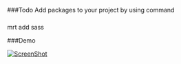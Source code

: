 ###Todo
Add packages to your project by using command
###
mrt add sass

###Demo

[![ScreenShot](https://i1.ytimg.com/vi/5nFp7suxvac/hqdefault.jpg)](http://youtu.be/5nFp7suxvac)
